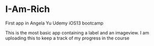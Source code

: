 # I-Am-Rich
First app in Angela Yu Udemy iOS13 bootcamp

This is the most basic app containing a label and an imageview. I am uploading this to keep a track of my progress in the course
